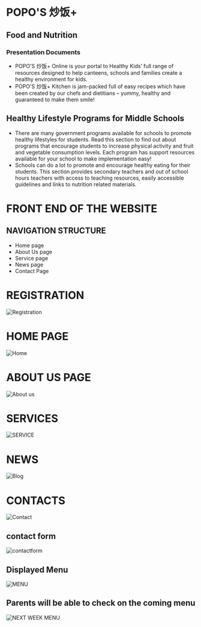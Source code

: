#  POPO'S 炒饭+
## Food and Nutrition 
### Presentation Documents 

- POPO'S 炒饭+ Online is your portal to Healthy Kids’ full range of resources designed to help canteens, schools and families create a healthy environment for kids. 
- POPO'S 炒饭+ Kitchen is jam-packed full of easy recipes which have been created by our chefs and dietitians – yummy, healthy and guaranteed to make them smile! 

 ## Healthy Lifestyle Programs for Middle Schools
 
 - There are many government programs available for schools to promote healthy lifestyles for students. Read this section to find out about programs that encourage students to increase physical activity and fruit and vegetable consumption levels. Each program has support resources available for your school to make implementation easy!
 - Schools can do a lot to promote and encourage healthy eating for their students. This section provides secondary teachers and out of school hours teachers with access to teaching resources, easily accessible guidelines and links to nutrition related materials.
 <p align="centre"> 

# FRONT END OF THE WEBSITE
## NAVIGATION STRUCTURE 
* Home page
* About Us page
* Service page 
* News page
* Contact Page
 # REGISTRATION 
 
 ![Registration](https://user-images.githubusercontent.com/53164216/71062019-6faa3400-21a4-11ea-847a-26775ee4a2fe.PNG)

 
 # HOME PAGE 
 
 ![Home](https://user-images.githubusercontent.com/53164216/71059616-3c64a680-219e-11ea-9484-ba4836b1fc4c.PNG)

# ABOUT US PAGE 

![About us](https://user-images.githubusercontent.com/53164216/71059495-fad3fb80-219d-11ea-8cfd-53b471331a4b.PNG)

# SERVICES

![SERVICE](https://user-images.githubusercontent.com/53164216/71059823-d298cc80-219e-11ea-9456-a63e6edba48c.PNG)

# NEWS

![Blog](https://user-images.githubusercontent.com/53164216/71059842-e2b0ac00-219e-11ea-8390-63f8051462c3.PNG)

# CONTACTS

![Contact](https://user-images.githubusercontent.com/53164216/71059973-3cb17180-219f-11ea-950e-3246c62ac1fb.PNG)
## contact form 
![contactform](https://user-images.githubusercontent.com/53164216/71060786-6370a780-21a1-11ea-97bc-d140f8d05927.PNG)

## Displayed Menu 

![MENU](https://user-images.githubusercontent.com/53164216/71061271-9e270f80-21a2-11ea-8e69-de80a657f55a.PNG)

## Parents will be able to check on the coming menu 

![NEXT WEEK MENU](https://user-images.githubusercontent.com/53164216/71061580-48069c00-21a3-11ea-9f56-493b3127a604.PNG)
